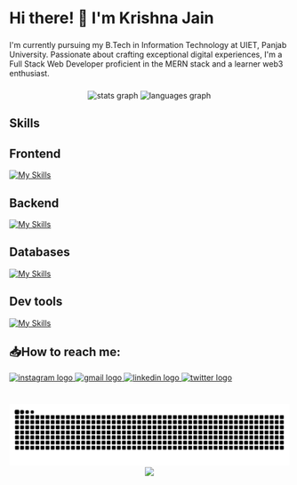 <h1 align="left">Hi there! 👋 I'm Krishna Jain</h1>


###

<p align="left">I'm currently pursuing my B.Tech in Information Technology at UIET, Panjab University. Passionate about crafting exceptional digital experiences, I'm a Full Stack Web Developer proficient in the MERN stack and a learner web3 enthusiast.</p>

###

<div align="center">
  <img src="https://github-readme-stats.vercel.app/api?username=krishna4040&hide_title=false&hide_rank=false&show_icons=true&include_all_commits=true&count_private=true&disable_animations=false&theme=dracula&locale=en&hide_border=false" height="150" alt="stats graph"  />
  <img src="https://github-readme-stats.vercel.app/api/top-langs?username=krishna4040&locale=en&hide_title=false&layout=compact&card_width=320&langs_count=5&theme=dracula&hide_border=false" height="150" alt="languages graph"  />
</div>

###

## Skills

## Frontend
[![My Skills](https://skillicons.dev/icons?i=html,css,tailwind,materialui,styledcomponents,js,ts,react,redux,nextjs,electron)](https://skillicons.dev)

## Backend
[![My Skills](https://skillicons.dev/icons?i=js,ts,nodejs,bun,express,firebase,supabase,appwrite,graphql,prisma,pug)](https://skillicons.dev)

## Databases
[![My Skills](https://skillicons.dev/icons?i=mongodb,mysql,postgres,redis)](https://skillicons.dev)

## Dev tools
[![My Skills](https://skillicons.dev/icons?i=gcp,aws,docker,nginx,git,github,netlify,heroku,vercel,vite,postman,md,linux,vscode)](https://skillicons.dev)

###

## 📥How to reach me:


<div align="left">

  <a href="https://www.instagram.com/_its__krish_/" target="_blank">
    <img src="https://skillicons.dev/icons?i=instagram" height="35" alt="instagram logo"  />
  </a>
  <a href="krishnajain5050@gmail.com" target="_blank">
    <img src="https://skillicons.dev/icons?i=gmail" height="35" alt="gmail logo"  />
  </a>
  <a href="https://www.linkedin.com/in/krishna-jain-842539205/" target="_blank">
    <img src="https://skillicons.dev/icons?i=linkedin" height="35" alt="linkedin logo"  />
  </a>
  <a href="https://twitter.com/krishna5048" target="_blank">
    <img src="https://skillicons.dev/icons?i=twitter" height="35" alt="twitter logo"  />
  </a>
</div>

###

<br clear="both">

<img src="https://raw.githubusercontent.com/krishna4040/krishna4040/output/snake.svg" alt="Snake animation" />

<div align="center">
  <img src="https://profile-counter.glitch.me/krishna4040/count.svg?"  />
</div>

###
